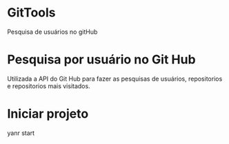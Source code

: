 # GitTools
Pesquisa de usuários no gitHub

# Pesquisa por usuário no Git Hub
Utilizada a API do Git Hub para fazer as pesquisas de usuários, repositorios e repositorios mais visitados.

# Iniciar projeto
yanr start

